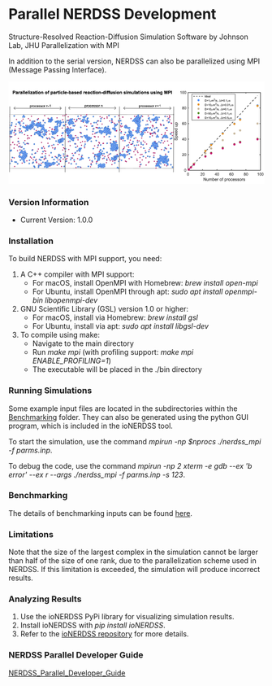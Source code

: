# Parallel NERDSS Development

Structure-Resolved Reaction-Diffusion Simulation Software by Johnson Lab, JHU
Parallelization with MPI

In addition to the serial version, NERDSS can also be parallelized using MPI (Message Passing Interface).

![graphical_abstract](./doc/Graphical_Abstract.png)

### Version Information

- Current Version: 1.0.0

### Installation

To build NERDSS with MPI support, you need:

1. A C++ compiler with MPI support:
    - For macOS, install OpenMPI with Homebrew: *brew install open-mpi*
    - For Ubuntu, install OpenMPI through apt: *sudo apt install openmpi-bin libopenmpi-dev*
2. GNU Scientific Library (GSL) version 1.0 or higher:
    - For macOS, install via Homebrew: *brew install gsl*
    - For Ubuntu, install via apt: *sudo apt install libgsl-dev*
3. To compile using make:
    - Navigate to the main directory
    - Run *make mpi* (with profiling support: *make mpi ENABLE_PROFILING=1*)
    - The executable will be placed in the ./bin directory

### Running Simulations

Some example input files are located in the subdirectories within the [Benchmarking](./Benchmarking/) folder. They can also be generated using the python GUI program, which is included in the ioNERDSS tool.

To start the simulation, use the command *mpirun -np $nprocs  ./nerdss_mpi -f parms.inp*.

To debug the code, use the command *mpirun -np 2 xterm -e gdb --ex 'b error' --ex r --args ./nerdss_mpi -f parms.inp -s 123*.

### Benchmarking

The details of benchmarking inputs can be found [here](./Benchmarking/README.md).

### Limitations

Note that the size of the largest complex in the simulation cannot be larger than half of the size of one rank, due to the parallelization scheme used in NERDSS. If this limitation is exceeded, the simulation will produce incorrect results.

### Analyzing Results

1. Use the ioNERDSS PyPi library for visualizing simulation results.
2. Install ioNERDSS with *pip install ioNERDSS*.
3. Refer to the [ioNERDSS repository](https://github.com/mjohn218/io_nerdss) for more details.

### NERDSS Parallel Developer Guide

 [NERDSS_Parallel_Developer_Guide](./doc/NERDSS_Parallel_Developer_Guide.pdf)